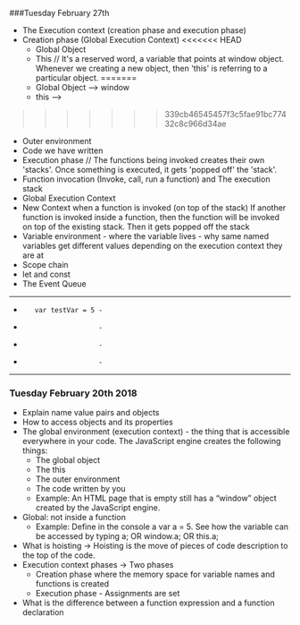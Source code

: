 ###Tuesday February 27th
* The Execution context (creation phase and execution phase)
* Creation phase (Global Execution Context)
<<<<<<< HEAD
  * Global Object
  * This // It's a  reserved word, a variable that points at window object. Whenever we creating a new object, then 'this' is referring to a particular object.
=======
  * Global Object --> window
  * this -->
>>>>>>> 339cb46545457f3c5fae91bc77432c8c966d34ae
  * Outer environment
  * Code we have written
* Execution phase // The functions being invoked creates their own 'stacks'. Once something is executed, it gets 'popped off' the 'stack'.
* Function invocation (Invoke, call, run a function) and The execution stack
* Global Execution Context
* New Context when a function is invoked (on top of the stack)
If another function is invoked inside a function, then the function will be invoked on top of the existing stack. Then it gets popped off the stack
* Variable environment - where the variable lives - why same named variables get different values depending on the execution context they are at
* Scope chain
* let and const
* The Event Queue





--------------------------
-        var testVar = 5 -
-                        -
-                        -
-                        -
--------------------------


### Tuesday February 20th 2018
* Explain name value pairs and objects
* How to access objects and its properties
* The global environment (execution context) - the thing that is accessible everywhere in your code. The JavaScript engine creates the following things:
  * The global object
  * The this
  * The outer environment
  * The code written by you
  * Example: An HTML page that is empty still has a “window” object created by the JavaScript engine.
* Global: not inside a function
  * Example: Define in the console a var a = 5. See how the variable can be accessed by typing a; OR window.a;  OR this.a;
* What is hoisting → Hoisting is the move of pieces of code description to the top of the code.
* Execution context phases → Two phases
  * Creation phase where the memory space for variable names and functions is created
  * Execution phase - Assignments are set
* What is the difference between a function expression and a function declaration
